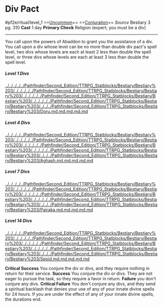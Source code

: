 # Div Pact
#pf2e/ritual/level_1
==[Uncommon](../../../../../TTRPGShare-Pathfinder-2E-Vault/rules/traits/uncommon.md)== ==[Conjuration](../../../../../TTRPGShare-Pathfinder-2E-Vault/rules/traits/conjuration.md)==
*Source* Bestiary 3 pg. 310
**Cast** 1 day
**Primary Check** Religion (expert; you must be a div)

---
You call upon the powers of Abaddon to grant you the assistance of a div. You call upon a div whose level can be no more than double div pact's spell level, two divs whose levels are each at least 2 less than double the spell level, or three divs whose levels are each at least 3 less than double the spell level.

##### Level 1 Divs
[../../../../../Pathfinder/Second_Edition/TTRPG_Statblocks/Bestiary/Bestiary%203/../../../../../Pathfinder/Second_Edition/TTRPG_Statblocks/Bestiary/Bestiary%203/../../../../../Pathfinder/Second_Edition/TTRPG_Statblocks/Bestiary/Bestiary%203/../../../../../Pathfinder/Second_Edition/TTRPG_Statblocks/Bestiary/Bestiary%203/../../../Pathfinder/Second_Edition/TTRPG_Statblocks/Bestiary/Bestiary%203/Doru.md.md.md.md.md](../../../../../TTRPGShare-Pathfinder-2E-Vault/fantasy-statblocks/bestiary/bestiary-3/doru.md) 
##### Level 4 Divs
[../../../../../Pathfinder/Second_Edition/TTRPG_Statblocks/Bestiary/Bestiary%203/../../../../../Pathfinder/Second_Edition/TTRPG_Statblocks/Bestiary/Bestiary%203/../../../../../Pathfinder/Second_Edition/TTRPG_Statblocks/Bestiary/Bestiary%203/../../../../../Pathfinder/Second_Edition/TTRPG_Statblocks/Bestiary/Bestiary%203/../../../Pathfinder/Second_Edition/TTRPG_Statblocks/Bestiary/Bestiary%203/Aghash.md.md.md.md.md](../../../../../TTRPGShare-Pathfinder-2E-Vault/fantasy-statblocks/bestiary/bestiary-3/aghash.md) 
##### Level 7 Divs
[../../../../../Pathfinder/Second_Edition/TTRPG_Statblocks/Bestiary/Bestiary%203/../../../../../Pathfinder/Second_Edition/TTRPG_Statblocks/Bestiary/Bestiary%203/../../../../../Pathfinder/Second_Edition/TTRPG_Statblocks/Bestiary/Bestiary%203/../../../../../Pathfinder/Second_Edition/TTRPG_Statblocks/Bestiary/Bestiary%203/../../../Pathfinder/Second_Edition/TTRPG_Statblocks/Bestiary/Bestiary%203/Pairaka.md.md.md.md.md](../../../../../TTRPGShare-Pathfinder-2E-Vault/fantasy-statblocks/bestiary/bestiary-3/pairaka.md) 
##### Level 14 Divs
[../../../../../Pathfinder/Second_Edition/TTRPG_Statblocks/Bestiary/Bestiary%203/../../../../../Pathfinder/Second_Edition/TTRPG_Statblocks/Bestiary/Bestiary%203/../../../../../Pathfinder/Second_Edition/TTRPG_Statblocks/Bestiary/Bestiary%203/../../../../../Pathfinder/Second_Edition/TTRPG_Statblocks/Bestiary/Bestiary%203/../../../Pathfinder/Second_Edition/TTRPG_Statblocks/Bestiary/Bestiary%203/Sepid.md.md.md.md.md](../../../../../TTRPGShare-Pathfinder-2E-Vault/fantasy-statblocks/bestiary/bestiary-3/sepid.md) 

**Critical Success** You conjure the div or divs, and they require nothing in return for their service.
**Success** You conjure the div or divs. They are not eager to pursue the task, so they require a favor in return.
**Failure** you don't conjure any divs.
**Critical Failure** You don't conjure any divs, and they send a spiritual backlash that denies your use of any of your innate divine spells for 24 hours. If you are under the effect of any of your innate divine spells, the durations end.